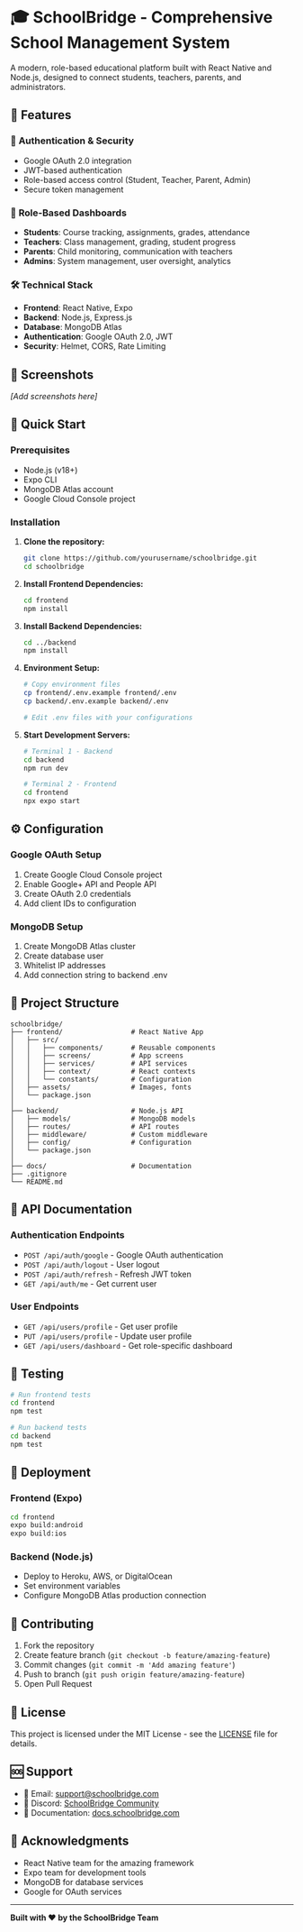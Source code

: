 # 🎓 SchoolBridge - Comprehensive School Management System

A modern, role-based educational platform built with React Native and Node.js, designed to connect students, teachers, parents, and administrators.

## 🌟 Features

### 🔐 **Authentication & Security**
- Google OAuth 2.0 integration
- JWT-based authentication
- Role-based access control (Student, Teacher, Parent, Admin)
- Secure token management

### 👥 **Role-Based Dashboards**
- **Students**: Course tracking, assignments, grades, attendance
- **Teachers**: Class management, grading, student progress
- **Parents**: Child monitoring, communication with teachers
- **Admins**: System management, user oversight, analytics

### 🛠️ **Technical Stack**
- **Frontend**: React Native, Expo
- **Backend**: Node.js, Express.js
- **Database**: MongoDB Atlas
- **Authentication**: Google OAuth 2.0, JWT
- **Security**: Helmet, CORS, Rate Limiting

## 📱 Screenshots

*[Add screenshots here]*

## 🚀 Quick Start

### Prerequisites
- Node.js (v18+)
- Expo CLI
- MongoDB Atlas account
- Google Cloud Console project

### Installation

1. **Clone the repository:**
   ```bash
   git clone https://github.com/yourusername/schoolbridge.git
   cd schoolbridge
   ```

2. **Install Frontend Dependencies:**
   ```bash
   cd frontend
   npm install
   ```

3. **Install Backend Dependencies:**
   ```bash
   cd ../backend
   npm install
   ```

4. **Environment Setup:**
   ```bash
   # Copy environment files
   cp frontend/.env.example frontend/.env
   cp backend/.env.example backend/.env

   # Edit .env files with your configurations
   ```

5. **Start Development Servers:**
   ```bash
   # Terminal 1 - Backend
   cd backend
   npm run dev

   # Terminal 2 - Frontend
   cd frontend
   npx expo start
   ```

## ⚙️ Configuration

### Google OAuth Setup
1. Create Google Cloud Console project
2. Enable Google+ API and People API
3. Create OAuth 2.0 credentials
4. Add client IDs to configuration

### MongoDB Setup
1. Create MongoDB Atlas cluster
2. Create database user
3. Whitelist IP addresses
4. Add connection string to backend .env

## 📁 Project Structure

```
schoolbridge/
├── frontend/                 # React Native App
│   ├── src/
│   │   ├── components/       # Reusable components
│   │   ├── screens/          # App screens
│   │   ├── services/         # API services
│   │   ├── context/          # React contexts
│   │   └── constants/        # Configuration
│   ├── assets/               # Images, fonts
│   └── package.json
│
├── backend/                  # Node.js API
│   ├── models/               # MongoDB models
│   ├── routes/               # API routes
│   ├── middleware/           # Custom middleware
│   ├── config/               # Configuration
│   └── package.json
│
├── docs/                     # Documentation
├── .gitignore
└── README.md
```

## 🔧 API Documentation

### Authentication Endpoints
- `POST /api/auth/google` - Google OAuth authentication
- `POST /api/auth/logout` - User logout
- `POST /api/auth/refresh` - Refresh JWT token
- `GET /api/auth/me` - Get current user

### User Endpoints
- `GET /api/users/profile` - Get user profile
- `PUT /api/users/profile` - Update user profile
- `GET /api/users/dashboard` - Get role-specific dashboard

## 🧪 Testing

```bash
# Run frontend tests
cd frontend
npm test

# Run backend tests
cd backend
npm test
```

## 🚀 Deployment

### Frontend (Expo)
```bash
cd frontend
expo build:android
expo build:ios
```

### Backend (Node.js)
- Deploy to Heroku, AWS, or DigitalOcean
- Set environment variables
- Configure MongoDB Atlas production connection

## 🤝 Contributing

1. Fork the repository
2. Create feature branch (`git checkout -b feature/amazing-feature`)
3. Commit changes (`git commit -m 'Add amazing feature'`)
4. Push to branch (`git push origin feature/amazing-feature`)
5. Open Pull Request

## 📄 License

This project is licensed under the MIT License - see the [LICENSE](LICENSE) file for details.

## 🆘 Support

- 📧 Email: support@schoolbridge.com
- 💬 Discord: [SchoolBridge Community](https://discord.gg/schoolbridge)
- 📖 Documentation: [docs.schoolbridge.com](https://docs.schoolbridge.com)

## 🙏 Acknowledgments

- React Native team for the amazing framework
- Expo team for development tools
- MongoDB for database services
- Google for OAuth services

---

**Built with ❤️ by the SchoolBridge Team**

